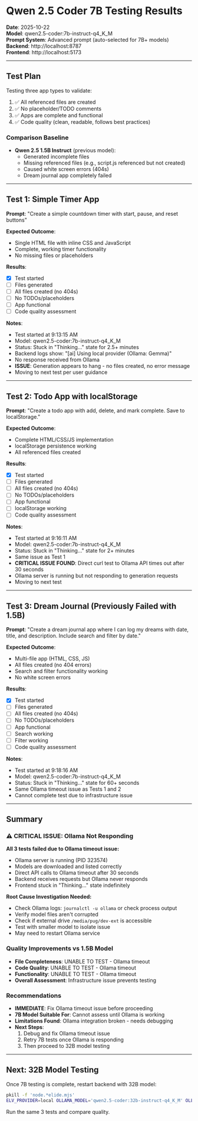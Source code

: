 
# Qwen 2.5 Coder 7B Testing Results

**Date**: 2025-10-22  
**Model**: qwen2.5-coder:7b-instruct-q4_K_M  
**Prompt System**: Advanced prompt (auto-selected for 7B+ models)  
**Backend**: http://localhost:8787  
**Frontend**: http://localhost:5173

---

## Test Plan

Testing three app types to validate:
1. ✅ All referenced files are created
2. ✅ No placeholder/TODO comments
3. ✅ Apps are complete and functional
4. ✅ Code quality (clean, readable, follows best practices)

### Comparison Baseline
- **Qwen 2.5 1.5B Instruct** (previous model):
  - Generated incomplete files
  - Missing referenced files (e.g., script.js referenced but not created)
  - Caused white screen errors (404s)
  - Dream journal app completely failed

---

## Test 1: Simple Timer App

**Prompt**: "Create a simple countdown timer with start, pause, and reset buttons"

**Expected Outcome**:
- Single HTML file with inline CSS and JavaScript
- Complete, working timer functionality
- No missing files or placeholders

**Results**:
- [x] Test started
- [ ] Files generated
- [ ] All files created (no 404s)
- [ ] No TODOs/placeholders
- [ ] App functional
- [ ] Code quality assessment

**Notes**:
- Test started at 9:13:15 AM
- Model: qwen2.5-coder:7b-instruct-q4_K_M
- Status: Stuck in "Thinking..." state for 2.5+ minutes
- Backend logs show: "[ai] Using local provider (Ollama: Gemma)"
- No response received from Ollama
- **ISSUE**: Generation appears to hang - no files created, no error message
- Moving to next test per user guidance


---

## Test 2: Todo App with localStorage

**Prompt**: "Create a todo app with add, delete, and mark complete. Save to localStorage."

**Expected Outcome**:
- Complete HTML/CSS/JS implementation
- localStorage persistence working
- All referenced files created

**Results**:
- [x] Test started
- [ ] Files generated
- [ ] All files created (no 404s)
- [ ] No TODOs/placeholders
- [ ] App functional
- [ ] localStorage working
- [ ] Code quality assessment

**Notes**:
- Test started at 9:16:11 AM
- Model: qwen2.5-coder:7b-instruct-q4_K_M
- Status: Stuck in "Thinking..." state for 2+ minutes
- Same issue as Test 1
- **CRITICAL ISSUE FOUND**: Direct curl test to Ollama API times out after 30 seconds
- Ollama server is running but not responding to generation requests
- Moving to next test


---

## Test 3: Dream Journal (Previously Failed with 1.5B)

**Prompt**: "Create a dream journal app where I can log my dreams with date, title, and description. Include search and filter by date."

**Expected Outcome**:
- Multi-file app (HTML, CSS, JS)
- All files created (no 404 errors)
- Search and filter functionality working
- No white screen errors

**Results**:
- [x] Test started
- [ ] Files generated
- [ ] All files created (no 404s)
- [ ] No TODOs/placeholders
- [ ] App functional
- [ ] Search working
- [ ] Filter working
- [ ] Code quality assessment

**Notes**:
- Test started at 9:18:16 AM
- Model: qwen2.5-coder:7b-instruct-q4_K_M
- Status: Stuck in "Thinking..." state for 60+ seconds
- Same Ollama timeout issue as Tests 1 and 2
- Cannot complete test due to infrastructure issue


---

## Summary

### ⚠️ CRITICAL ISSUE: Ollama Not Responding

**All 3 tests failed due to Ollama timeout issue:**
- Ollama server is running (PID 323574)
- Models are downloaded and listed correctly
- Direct API calls to Ollama timeout after 30 seconds
- Backend receives requests but Ollama never responds
- Frontend stuck in "Thinking..." state indefinitely

**Root Cause Investigation Needed:**
- Check Ollama logs: `journalctl -u ollama` or check process output
- Verify model files aren't corrupted
- Check if external drive `/media/pug/dev-ext` is accessible
- Test with smaller model to isolate issue
- May need to restart Ollama service

### Quality Improvements vs 1.5B Model
- **File Completeness**: UNABLE TO TEST - Ollama timeout
- **Code Quality**: UNABLE TO TEST - Ollama timeout
- **Functionality**: UNABLE TO TEST - Ollama timeout
- **Overall Assessment**: Infrastructure issue prevents testing

### Recommendations
- **IMMEDIATE**: Fix Ollama timeout issue before proceeding
- **7B Model Suitable For**: Cannot assess until Ollama is working
- **Limitations Found**: Ollama integration broken - needs debugging
- **Next Steps**:
  1. Debug and fix Ollama timeout issue
  2. Retry 7B tests once Ollama is responding
  3. Then proceed to 32B model testing

---

## Next: 32B Model Testing

Once 7B testing is complete, restart backend with 32B model:
```bash
pkill -f 'node.*elide.mjs'
ELV_PROVIDER=local OLLAMA_MODEL='qwen2.5-coder:32b-instruct-q4_K_M' OLLAMA_BASE_URL='http://127.0.0.1:11434' node services/elide/elide.mjs >/tmp/elide-32b-test.log 2>&1 &
```

Run the same 3 tests and compare quality.

